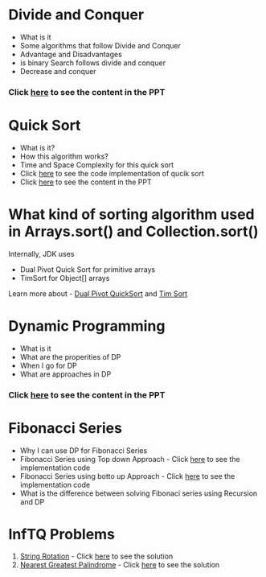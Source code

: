 # Divide and Conquer

- What is it
- Some algorithms that follow Divide and Conquer
- Advantage and Disadvantages
- is binary Search follows divide and conquer
- Decrease and conquer

### Click [here](./DivideAndConquerPPT.pdf) to see the content in the PPT

# Quick Sort

- What is it?
- How this algorithm works?
- Time and Space Complexity for this quick sort
- Click [here](./Day18/QuickSort.java) to see the code implementation of qucik sort
- Click [here](./Day18/DivideAndConquerPPT.pdf) to see the content in the PPT

# What kind of sorting algorithm used in Arrays.sort() and Collection.sort()

Internally, JDK uses 
- Dual Pivot Quick Sort for primitive arrays
- TimSort for Object[] arrays

Learn more about - [Dual Pivot QuickSort](https://www.geeksforgeeks.org/dual-pivot-quicksort/) and [Tim Sort](https://www.geeksforgeeks.org/timsort/)

# Dynamic Programming

- What is it
- What are the properities of DP
- When I go for DP
- What are approaches in DP

### Click [here](./Day18/DynamicProgrammingPPT.pdf) to see the content in the PPT

# Fibonacci Series

- Why I can use DP for Fibonacci Series
- Fibonacci Series using Top down Approach -  Click [here](/Day18/Fibonacci/TopDown.java) to see the implementation code
- Fibonacci Series using botto up Approach -  Click [here](/Day18/Fibonacci/BottomUp.java) to see the implementation code
- What is the difference between solving Fibonaci series using Recursion and DP

# InfTQ Problems

1. [String Rotation](https://github.com/PorkodiVenkatesh/DataStructures/blob/main/InftQProblems/InftQPrb6.md) - Click [here](./StringRotation.java) to see the solution
2. [Nearest Greatest Palindrome](https://github.com/PorkodiVenkatesh/DataStructures/blob/main/InftQProblems/InftQPrb10.md) - Click [here](./NearGreatPalin.java) to see the solution
